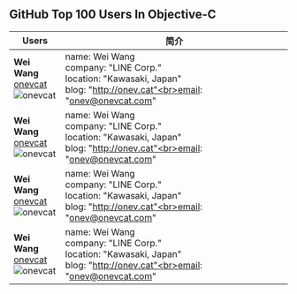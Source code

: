 ## GitHub Top 100 Users In Objective-C
Users | 简介
--------- | ---------------
**Wei Wang**<br>[onevcat](https://github.com/onevcat) <br>![onevcat](https://avatars0.githubusercontent.com/u/1019875?v=3&s=100) | name: Wei Wang<br>company: "LINE Corp."<br>location: "Kawasaki, Japan"<br>blog: "http://onev.cat"<br>email: "onev@onevcat.com"
**Wei Wang**<br>[onevcat](https://github.com/onevcat) <br>![onevcat](https://avatars0.githubusercontent.com/u/1019875?v=3&s=100) | name: Wei Wang<br>company: "LINE Corp."<br>location: "Kawasaki, Japan"<br>blog: "http://onev.cat"<br>email: "onev@onevcat.com"
**Wei Wang**<br>[onevcat](https://github.com/onevcat) <br>![onevcat](https://avatars0.githubusercontent.com/u/1019875?v=3&s=100) | name: Wei Wang<br>company: "LINE Corp."<br>location: "Kawasaki, Japan"<br>blog: "http://onev.cat"<br>email: "onev@onevcat.com"
**Wei Wang**<br>[onevcat](https://github.com/onevcat) <br>![onevcat](https://avatars0.githubusercontent.com/u/1019875?v=3&s=100) | name: Wei Wang<br>company: "LINE Corp."<br>location: "Kawasaki, Japan"<br>blog: "http://onev.cat"<br>email: "onev@onevcat.com"
